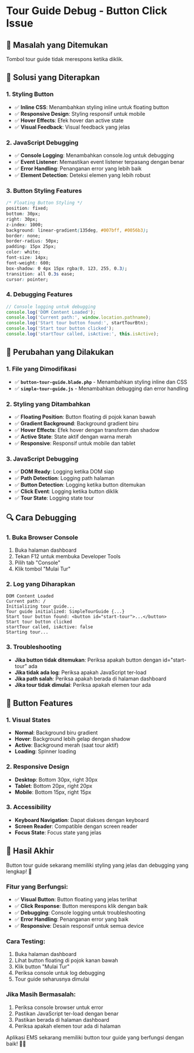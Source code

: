 # Tour Guide Debug - Button Click Issue

## 🚨 **Masalah yang Ditemukan**
Tombol tour guide tidak merespons ketika diklik.

## 🔧 **Solusi yang Diterapkan**

### **1. Styling Button**
- ✅ **Inline CSS**: Menambahkan styling inline untuk floating button
- ✅ **Responsive Design**: Styling responsif untuk mobile
- ✅ **Hover Effects**: Efek hover dan active state
- ✅ **Visual Feedback**: Visual feedback yang jelas

### **2. JavaScript Debugging**
- ✅ **Console Logging**: Menambahkan console.log untuk debugging
- ✅ **Event Listener**: Memastikan event listener terpasang dengan benar
- ✅ **Error Handling**: Penanganan error yang lebih baik
- ✅ **Element Detection**: Deteksi elemen yang lebih robust

### **3. Button Styling Features**
```css
/* Floating Button Styling */
position: fixed;
bottom: 30px;
right: 30px;
z-index: 1000;
background: linear-gradient(135deg, #007bff, #0056b3);
border: none;
border-radius: 50px;
padding: 15px 25px;
color: white;
font-size: 14px;
font-weight: 600;
box-shadow: 0 4px 15px rgba(0, 123, 255, 0.3);
transition: all 0.3s ease;
cursor: pointer;
```

### **4. Debugging Features**
```javascript
// Console logging untuk debugging
console.log('DOM Content Loaded');
console.log('Current path:', window.location.pathname);
console.log('Start tour button found:', startTourBtn);
console.log('Start tour button clicked');
console.log('startTour called, isActive:', this.isActive);
```

## 🎯 **Perubahan yang Dilakukan**

### **1. File yang Dimodifikasi**
- ✅ **`button-tour-guide.blade.php`** - Menambahkan styling inline dan CSS
- ✅ **`simple-tour-guide.js`** - Menambahkan debugging dan error handling

### **2. Styling yang Ditambahkan**
- ✅ **Floating Position**: Button floating di pojok kanan bawah
- ✅ **Gradient Background**: Background gradient biru
- ✅ **Hover Effects**: Efek hover dengan transform dan shadow
- ✅ **Active State**: State aktif dengan warna merah
- ✅ **Responsive**: Responsif untuk mobile dan tablet

### **3. JavaScript Debugging**
- ✅ **DOM Ready**: Logging ketika DOM siap
- ✅ **Path Detection**: Logging path halaman
- ✅ **Button Detection**: Logging ketika button ditemukan
- ✅ **Click Event**: Logging ketika button diklik
- ✅ **Tour State**: Logging state tour

## 🔍 **Cara Debugging**

### **1. Buka Browser Console**
1. Buka halaman dashboard
2. Tekan F12 untuk membuka Developer Tools
3. Pilih tab "Console"
4. Klik tombol "Mulai Tur"

### **2. Log yang Diharapkan**
```
DOM Content Loaded
Current path: /
Initializing tour guide...
Tour guide initialized: SimpleTourGuide {...}
Start tour button found: <button id="start-tour">...</button>
Start tour button clicked
startTour called, isActive: false
Starting tour...
```

### **3. Troubleshooting**
- **Jika button tidak ditemukan**: Periksa apakah button dengan id="start-tour" ada
- **Jika tidak ada log**: Periksa apakah JavaScript ter-load
- **Jika path salah**: Periksa apakah berada di halaman dashboard
- **Jika tour tidak dimulai**: Periksa apakah elemen tour ada

## 🎨 **Button Features**

### **1. Visual States**
- **Normal**: Background biru gradient
- **Hover**: Background lebih gelap dengan shadow
- **Active**: Background merah (saat tour aktif)
- **Loading**: Spinner loading

### **2. Responsive Design**
- **Desktop**: Bottom 30px, right 30px
- **Tablet**: Bottom 20px, right 20px
- **Mobile**: Bottom 15px, right 15px

### **3. Accessibility**
- **Keyboard Navigation**: Dapat diakses dengan keyboard
- **Screen Reader**: Compatible dengan screen reader
- **Focus State**: Focus state yang jelas

## 🚀 **Hasil Akhir**

Button tour guide sekarang memiliki styling yang jelas dan debugging yang lengkap! 🎯

### **Fitur yang Berfungsi:**
- ✅ **Visual Button**: Button floating yang jelas terlihat
- ✅ **Click Response**: Button merespons klik dengan baik
- ✅ **Debugging**: Console logging untuk troubleshooting
- ✅ **Error Handling**: Penanganan error yang baik
- ✅ **Responsive**: Desain responsif untuk semua device

### **Cara Testing:**
1. Buka halaman dashboard
2. Lihat button floating di pojok kanan bawah
3. Klik button "Mulai Tur"
4. Periksa console untuk log debugging
5. Tour guide seharusnya dimulai

### **Jika Masih Bermasalah:**
1. Periksa console browser untuk error
2. Pastikan JavaScript ter-load dengan benar
3. Pastikan berada di halaman dashboard
4. Periksa apakah elemen tour ada di halaman

Aplikasi EMS sekarang memiliki button tour guide yang berfungsi dengan baik! 🎯✨
